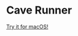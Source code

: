 # Cave Runner

[Try it for macOS!](https://github.com/windy1/Cave-Runner/tree/master/demo/Cave-Runner)
